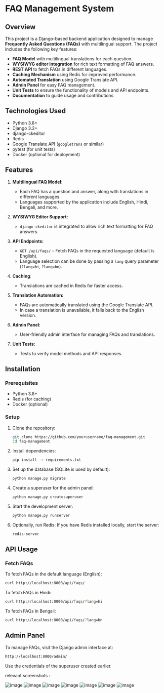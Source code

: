 # FAQ Management System

## **Overview**
This project is a Django-based backend application designed to manage **Frequently Asked Questions (FAQs)** with multilingual support. The project includes the following key features:
- **FAQ Model** with multilingual translations for each question.
- **WYSIWYG editor integration** for rich text formatting of FAQ answers.
- **REST API** to fetch FAQs in different languages.
- **Caching Mechanism** using Redis for improved performance.
- **Automated Translation** using Google Translate API.
- **Admin Panel** for easy FAQ management.
- **Unit Tests** to ensure the functionality of models and API endpoints.
- **Documentation** to guide usage and contributions.

## **Technologies Used**
- Python 3.8+
- Django 3.2+
- django-ckeditor
- Redis
- Google Translate API (`googletrans` or similar)
- pytest (for unit tests)
- Docker (optional for deployment)

## **Features**
1. **Multilingual FAQ Model:**
   - Each FAQ has a question and answer, along with translations in different languages.
   - Languages supported by the application include English, Hindi, Bengali, and more.

2. **WYSIWYG Editor Support:**
   - `django-ckeditor` is integrated to allow rich text formatting for FAQ answers.
   
3. **API Endpoints:**
   - `GET /api/faqs/` – Fetch FAQs in the requested language (default is English).
   - Language selection can be done by passing a `lang` query parameter (`?lang=hi`, `?lang=bn`).
   
4. **Caching:**
   - Translations are cached in Redis for faster access.
   
5. **Translation Automation:**
   - FAQs are automatically translated using the Google Translate API.
   - In case a translation is unavailable, it falls back to the English version.

6. **Admin Panel:**
   - User-friendly admin interface for managing FAQs and translations.

7. **Unit Tests:**
   - Tests to verify model methods and API responses.

## **Installation**

### Prerequisites
- Python 3.8+
- Redis (for caching)
- Docker (optional)

### Setup

1. Clone the repository:
   ```bash
   git clone https://github.com/yourusername/faq-management.git
   cd faq-management
   ```

2. Install dependencies:
   ```bash
   pip install -r requirements.txt
   ```

3. Set up the database (SQLite is used by default):
   ```bash
   python manage.py migrate
   ```

4. Create a superuser for the admin panel:
   ```bash
   python manage.py createsuperuser
   ```

5. Start the development server:
   ```bash
   python manage.py runserver
   ```

6. Optionally, run Redis:
   If you have Redis installed locally, start the server:
   ```bash
   redis-server
   ```

## **API Usage**

### Fetch FAQs

To fetch FAQs in the default language (English):
```bash
curl http://localhost:8000/api/faqs/
```

To fetch FAQs in Hindi:
```bash
curl http://localhost:8000/api/faqs/?lang=hi
```

To fetch FAQs in Bengali:
```bash
curl http://localhost:8000/api/faqs/?lang=bn
```

## **Admin Panel**

To manage FAQs, visit the Django admin interface at:
```bash
http://localhost:8000/admin/
```
Use the credentials of the superuser created earlier.

relevant screenshots :

![image](assets/loginPage.png)
![image](assets/adminDashboard.png)
![image](assets/addingFaqs.png)
![image](assets/faqDashboard.png)
![image](assets/faqsInEnglish.png)
![image](assets/faqsInHindi.png)
![image](assets/faqsInBengali.png)

